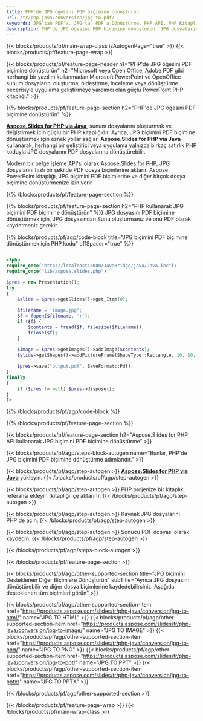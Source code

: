```yaml
---
title: PHP'de JPG öğesini PDF biçimine dönüştürün
url: /tr/php-java/conversion/jpg-to-pdf/
keywords: JPG'tan PDF'a, JPG'tan PDF'a Dönüştürme, PHP API, PHP Kitaplığı, JPG, PDF
description: PHP'de JPG öğesini PDF biçimine dönüştürün. JPG dosyalarını PDF biçimine dönüştürmek için PowerPoint PHP API kullanın
---
```


{{< blocks/products/pf/main-wrap-class isAutogenPage="true" >}}
{{< blocks/products/pf/feature-page-wrap >}}

{{< blocks/products/pf/feature-page-header h1="PHP'de JPG öğesini PDF biçimine dönüştürün" h2="Microsoft veya Open Office, Adobe PDF gibi herhangi bir yazılım kullanmadan Microsoft PowerPoint ve OpenOffice sunum dosyalarını oluşturma, birleştirme, inceleme veya dönüştürme becerisiyle uygulama geliştirmeye yardımcı olan güçlü PowerPoint PHP kitaplığı." >}}

{{% blocks/products/pf/feature-page-section h2="PHP'de JPG öğesini PDF biçimine dönüştürün" %}}

[**Aspose.Slides for PHP via Java**](https://products.aspose.com/slides/tr/php-java/), sunum dosyalarını oluşturmak ve değiştirmek için güçlü bir PHP kitaplığıdır. Ayrıca, JPG biçimini PDF biçimine dönüştürmek için esnek yollar sağlar. **Aspose.Slides for PHP via Java** kullanarak, herhangi bir geliştirici veya uygulama yalnızca birkaç satırlık PHP koduyla JPG dosyalarını PDF dosyalarına dönüştürebilir.

Modern bir belge işleme API'si olarak Aspose.Slides for PHP, JPG dosyalarını hızlı bir şekilde PDF dosya biçimlerine aktarır. Aspose PowerPoint kitaplığı, JPG biçimini PDF biçimlerine ve diğer birçok dosya biçimine dönüştürmenize izin verir

{{% /blocks/products/pf/feature-page-section %}}

{{% blocks/products/pf/feature-page-section  h2="PHP kullanarak JPG biçimini PDF biçimine dönüştürün" %}}
JPG dosyasını PDF biçimine dönüştürmek için, JPG dosyasından Sunu oluşturmanız ve onu PDF olarak kaydetmeniz gerekir.

{{% blocks/products/pf/agp/code-block title="JPG biçimini PDF biçimine dönüştürmek için PHP kodu" offSpacer="true" %}}

```php

<?php
require_once("http://localhost:8080/JavaBridge/java/Java.inc");
require_once("lib/aspose.slides.php");

$pres = new Presentation();
try
{
    $slide = $pres->getSlides()->get_Item(0);
    
    $filename = 'image.jpg';
    $f = fopen($filename, 'r');
    if ($f) {
        $contents = fread($f, filesize($filename));
        fclose($f);
    }
    
    $image = $pres->getImages()->addImage($contents);
    $slide->getShapes()->addPictureFrame(ShapeType::Rectangle, 10, 10, 100, 100, $image);

    $pres->save("output.pdf", SaveFormat::Pdf);
}
finally
{
    if ($pres != null) $pres->dispose();
}
?>
```


{{% /blocks/products/pf/agp/code-block %}}

{{% /blocks/products/pf/feature-page-section %}}

{{< blocks/products/pf/feature-page-section  h2="Aspose.Slides for PHP API kullanarak JPG biçimini PDF biçimine dönüştürme" >}}

{{< blocks/products/pf/agp/steps-block-autogen name="Bunlar, PHP'de JPG biçimini PDF biçimine dönüştürme adımlarıdır." >}}

{{< blocks/products/pf/agp/step-autogen >}}
[**Aspose.Slides for PHP via Java**](https://products.aspose.com/slides/tr/php-java/) yükleyin.
{{< /blocks/products/pf/agp/step-autogen >}}

{{< blocks/products/pf/agp/step-autogen >}}
PHP projenize bir kitaplık referansı ekleyin (kitaplığı içe aktarın).
{{< /blocks/products/pf/agp/step-autogen >}}

{{< blocks/products/pf/agp/step-autogen >}}
Kaynak JPG dosyalarını PHP'de açın.
{{< /blocks/products/pf/agp/step-autogen >}}

{{< blocks/products/pf/agp/step-autogen >}}
Sonucu PDF dosyası olarak kaydedin.
{{< /blocks/products/pf/agp/step-autogen >}}

{{< /blocks/products/pf/agp/steps-block-autogen >}}

{{< /blocks/products/pf/feature-page-section >}}

{{< blocks/products/pf/agp/other-supported-section title="JPG biçimini Desteklenen Diğer Biçimlere Dönüştürün" subTitle="Ayrıca JPG dosyasını dönüştürebilir ve diğer dosya biçimlerine kaydedebilirsiniz. Aşağıda desteklenen tüm biçimleri görün" >}}

{{< blocks/products/pf/agp/other-supported-section-item href="https://products.aspose.com/slides/tr/php-java/conversion/jpg-to-html/" name="JPG TO HTML" >}}
{{< blocks/products/pf/agp/other-supported-section-item href="https://products.aspose.com/slides/tr/php-java/conversion/jpg-to-image/" name="JPG TO IMAGE" >}}
{{< blocks/products/pf/agp/other-supported-section-item href="https://products.aspose.com/slides/tr/php-java/conversion/jpg-to-png/" name="JPG TO PNG" >}}
{{< blocks/products/pf/agp/other-supported-section-item href="https://products.aspose.com/slides/tr/php-java/conversion/jpg-to-ppt/" name="JPG TO PPT" >}}
{{< blocks/products/pf/agp/other-supported-section-item href="https://products.aspose.com/slides/tr/php-java/conversion/jpg-to-pptx/" name="JPG TO PPTX" >}}


{{< /blocks/products/pf/agp/other-supported-section >}}

{{< /blocks/products/pf/feature-page-wrap >}}
{{< /blocks/products/pf/main-wrap-class >}}